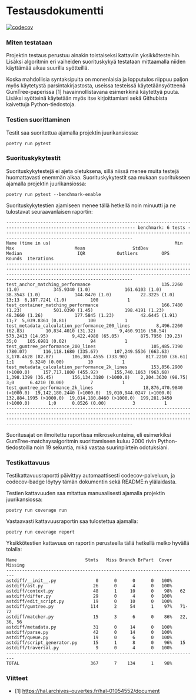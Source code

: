 # Testausdokumentti

[![codecov](https://codecov.io/gh/henrinikku/ast-diff/branch/main/graph/badge.svg?token=GAZWCV7WL8)](https://codecov.io/gh/henrinikku/ast-diff)

### Miten testataan

Projektin testaus perustuu ainakin toistaiseksi kattaviin yksikkötesteihin. Lisäksi algoritmin eri vaiheiden suorituskykyä testataan mittaamalla niiden käyttämää aikaa suurilla syötteillä.

Koska mahdollisia syntaksipuita on monenlaisia ja lopputulos riippuu paljon myös käytetystä parsintakirjastosta, useissa testeissä käytetäänsyötteenä GumTree-paperissa [1] havainnollistavana esimerkkinä käytettyä puuta. Lisäksi syötteinä käytetään myös itse kirjoittamiani sekä Githubista kaivettuja Python-tiedostoja.

### Testien suorittaminen

Testit saa suoritettua ajamalla projektin juurikansiossa:

```
poetry run pytest
```

### Suorituskykytestit

Suorituskykytestejä ei ajeta oletuksena, sillä niissä menee muita testejä huomattavasti enemmän aikaa. Suorituskykytestit saa mukaan suoritukseen ajamalla projektin juurikansiossa:

```
poetry run pytest --benchmark-enable
```

Suorituskykytestien ajamiseen menee tällä hetkellä noin minuutti ja ne tulostavat seuraavanlaisen raportin:

```
----------------------------------------------------------------------------------------------------------------------- benchmark: 6 tests -----------------------------------------------------------------------------------------------------------------------
Name (time in us)                                               Min                        Max                       Mean                  StdDev                     Median                     IQR            Outliers         OPS            Rounds  Iterations
------------------------------------------------------------------------------------------------------------------------------------------------------------------------------------------------------------------------------------------------------------------
test_anchor_matching_performance                           135.2260 (1.0)             345.9340 (1.0)             161.6103 (1.0)           38.3543 (1.0)             144.8470 (1.0)           22.3225 (1.0)         13;13  6,187.7241 (1.0)         100           1
test_container_matching_performance                        166.7480 (1.23)            501.0390 (1.45)            198.4191 (1.23)          48.3660 (1.26)            177.5845 (1.23)          42.6445 (1.91)         11;7  5,039.8361 (0.81)        100           1
test_metadata_calculation_performance_200_lines          8,496.2260 (62.83)        10,834.4010 (31.32)         9,460.9116 (58.54)        573.2413 (14.95)         9,422.4980 (65.05)        875.7950 (39.23)        35;0    105.6981 (0.02)         94           1
test_gumtree_performance_200_lines                     105,485.7390 (780.07)      116,118.1680 (335.67)      107,249.5536 (663.63)     3,178.4628 (82.87)       106,303.4555 (733.90)       817.2210 (36.61)         1;1      9.3240 (0.00)         10           1
test_metadata_calculation_performance_2k_lines         153,856.2900 (>1000.0)     157,717.1800 (455.92)      155,740.1863 (963.68)     1,398.1399 (36.45)       156,134.3180 (>1000.0)    2,204.3630 (98.75)         3;0      6.4210 (0.00)          7           1
test_gumtree_performance_2k_lines                   18,876,470.9840 (>1000.0)  19,142,180.2440 (>1000.0)  19,010,944.0247 (>1000.0)  132,884.1995 (>1000.0)  19,014,180.8460 (>1000.0)  199,281.9450 (>1000.0)       1;0      0.0526 (0.00)          3           1
------------------------------------------------------------------------------------------------------------------------------------------------------------------------------------------------------------------------------------------------------------------
```

Suoritusajat on ilmoitettu raportissa mikrosekunteina, eli esimerkiksi GumTree-matchaysalgoritmin suorittamiseen kuluu 2000 rivin Python-tiedostoilla noin 19 sekuntia, mikä vastaa suurinpiirtein odotuksiani.

### Testikattavuus

Testikattavuusraportti päivittyy automaattisesti codecov-palveluun, ja codecov-badge löytyy tämän dokumentin sekä README:n ylälaidasta.

Testien kattavuuden saa mitattua manuaalisesti ajamalla projektin juurikansiossa:

```
poetry run coverage run
```

Vastaavasti kattavuusraportin saa tulostettua ajamalla:

```
poetry run coverage report
```

Yksikkötestien kattavuus on raportin perusteella tällä hetkellä melko hyvällä tolalla:

```
Name                          Stmts   Miss Branch BrPart  Cover   Missing
-------------------------------------------------------------------------
astdiff/__init__.py               0      0      0      0   100%
astdiff/ast.py                   26      0      4      0   100%
astdiff/context.py               48      1     10      0    98%   62
astdiff/differ.py                29      0      4      0   100%
astdiff/edit_script.py           19      0     10      0   100%
astdiff/gumtree.py              114      2     54      1    97%   71-72
astdiff/matcher.py               15      3      6      0    86%   22, 36, 56
astdiff/metadata.py              31      0     14      0   100%
astdiff/parse.py                 42      0     14      0   100%
astdiff/queue.py                 19      0      6      0   100%
astdiff/script_generator.py      15      1      8      0    96%   15
astdiff/traversal.py              9      0      4      0   100%
-------------------------------------------------------------------------
TOTAL                           367      7    134      1    98%
```

### Viitteet

- [1] https://hal.archives-ouvertes.fr/hal-01054552/document
